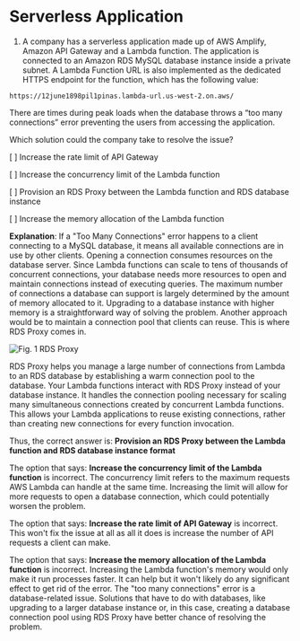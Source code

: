 # Serverless Application

1. A company has a serverless application made up of AWS Amplify, Amazon API Gateway and a Lambda function. The application is connected to an Amazon RDS MySQL database instance inside a private subnet. A Lambda Function URL is also implemented as the dedicated HTTPS endpoint for the function, which has the following value:

`https://12june1898pil1pinas.lambda-url.us-west-2.on.aws/`

There are times during peak loads when the database throws a “too many connections” error preventing the users from accessing the application.

Which solution could the company take to resolve the issue?

[ ] Increase the rate limit of API Gateway

[ ] Increase the concurrency limit of the Lambda function

[ ] Provision an RDS Proxy between the Lambda function and RDS database instance

[ ] Increase the memory allocation of the Lambda function

**Explanation**: If a "Too Many Connections" error happens to a client connecting to a MySQL database, it means all available connections are in use by other clients. Opening a connection consumes resources on the database server. Since Lambda functions can scale to tens of thousands of concurrent connections, your database needs more resources to open and maintain connections instead of executing queries. The maximum number of connections a database can support is largely determined by the amount of memory allocated to it. Upgrading to a database instance with higher memory is a straightforward way of solving the problem. Another approach would be to maintain a connection pool that clients can reuse. This is where RDS Proxy comes in.

![Fig. 1 RDS Proxy](../../../../../img/SAA-CO2/databases/rds/rds-proxy/fig01.jpeg)

RDS Proxy helps you manage a large number of connections from Lambda to an RDS database by establishing a warm connection pool to the database. Your Lambda functions interact with RDS Proxy instead of your database instance. It handles the connection pooling necessary for scaling many simultaneous connections created by concurrent Lambda functions. This allows your Lambda applications to reuse existing connections, rather than creating new connections for every function invocation.

Thus, the correct answer is: **Provision an RDS Proxy between the Lambda function and RDS database instance format**

The option that says: **Increase the concurrency limit of the Lambda function** is incorrect. The concurrency limit refers to the maximum requests AWS Lambda can handle at the same time. Increasing the limit will allow for more requests to open a database connection, which could potentially worsen the problem.

The option that says: **Increase the rate limit of API Gateway** is incorrect. This won't fix the issue at all as all it does is increase the number of API requests a client can make.

The option that says: **Increase the memory allocation of the Lambda function** is incorrect. Increasing the Lambda function's memory would only make it run processes faster. It can help but it won't likely do any significant effect to get rid of the error. The "too many connections" error is a database-related issue. Solutions that have to do with databases, like upgrading to a larger database instance or, in this case, creating a database connection pool using RDS Proxy have better chance of resolving the problem.
